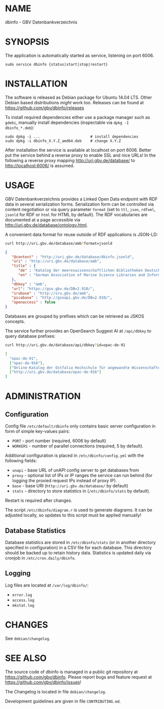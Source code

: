 # NAME

dbinfo - GBV Datenbankverzeichnis

# SYNOPSIS

The application is automatically started as service, listening on port 6006.

    sudo service dbinfo {status|start|stop|restart}

# INSTALLATION

The software is released as Debian package for Ubuntu 14.04 LTS. Other Debian
based distributions *might* work too. Releases can be found at
<https://github.com/gbv/dbinfo/releases>

To install required dependencies either use a package manager such as `gdebi`,
manually install dependencies (inspectable via `dpkg -I dbinfo_*.deb`):

    sudo dpkg -i ...                       # install dependencies
    sudo dpkg -i dbinfo_X.Y.Z_amd64.deb    # change X.Y.Z

After installation the service is available at localhost on port 6006. Better
put the service behind a reverse proxy to enable SSL and nice URLs! In the
following a reverse proxy mapping <http://uri.gbv.de/database/> to
<http://localhost:6006/> is assumed.

# USAGE

GBV Datenbankverzeichnis provides a Linked Open Data endpoint with RDF data in
several serialization forms. Serialization form can be controlled via content
negotiation or via query parameter `format` (set to `ttl`, `json`, `rdfxml`,
`jsonld` for RDF or `html` for HTML by default). The RDF vocabularies are
documented at a page accessible via <http://uri.gbv.de/database/ontology.html>.

A convenient data format for reuse outside of RDF applications is JSON-LD:

```bash
curl http://uri.gbv.de/database/amb?format=jsonld
```

```json
{
   "@context" : "http://uri.gbv.de/database/dbinfo.jsonld",
   "uri" : "http://uri.gbv.de/database/amb",
   "title" : {
      "de" : "Katalog der meereswissenschaftlichen Bibliotheken Deutschlands",
      "en" : "German Association of Marine Science Libraries and Information Centers Catalogue"
   },
   "dbkey" : "amb",
   "url": "https://gso.gbv.de/DB=2.910/",
   "srubase" : "http://sru.gbv.de/amb",
   "picabase" : "http://gsoapi.gbv.de/DB=2.910/",
   "openaccess" : false
}
```

Databases are grouped by prefixes which can be retrieved as JSKOS concepts.

The service further provides an OpenSearch Suggest AI at `/api/dbkey` to query
database prefixes:

```bash
curl http://uri.gbv.de/database/api/dbkey?id=opac-de-91
```

```json
[ 
  "opac-de-91",
  ["opac-de-916"],
  ["Online-Katalog der Ostfalia Hochschule für angewandte Wissenschaften"],
  ["http://uri.gbv.de/database/opac-de-916"]
]
```

# ADMINISTRATION

## Configuration

Config file `/etc/default/dbinfo` only contains basic server configuration
in form of simple key-values pairs:

* `PORT`    - port number (required, 6006 by default)
* `WORKERS` - number of parallel connections (required, 5 by default).

Additional configuration is placed in `/etc/dbinfo/config.yml` with
the following fields:

* `unapi` - base URL of unAPI config server to get databases from
* `proxy` - optional list of IPs or IP ranges the service can run behind
  (for logging the proxied request IPs instead of proxy IP).
* `base` - base URI (`http://uri.gbv.de/database/` by default)
* `stats` - directory to store statistics in (`/etc/dbinfo/stats` by default).

Restart is required after changes.

The script `/etc/dbinfo/diagram.r` is used to generate diagrams. It can be
adjusted locally, so updates to this script must be applied manually!

## Database Statistics

Database statistics are stored in `/etc/dbinfo/stats` (or in another directory
specified in configuration) in a CSV file for each database.  This directory
should be backed up to retain history data. Statistics is updated daily via cronjob
in `/etc/cron.daily/dbinfo`.

## Logging

Log files are located at `/var/log/dbinfo/`:

* `error.log` 
* `access.log`
* `mkstat.log`

# CHANGES

See `debian/changelog`.

# SEE ALSO

The source code of dbinfo is managed in a public git repository at
<https://github.com/gbv/dbinfo>. Please report bugs and feature request at
<https://github.com/gbv/dbinfo/issues>!

The Changelog is located in file `debian/changelog`.

Development guidelines are given in file `CONTRIBUTING.md`.
